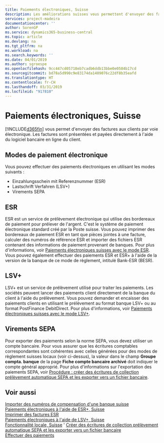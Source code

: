 ```yaml
---
title: Paiements électroniques, Suisse
description: Les améliorations suisses vous permettent d'envoyer des factures aux clients par voie électronique. Les factures sont présentées et payées directement à l'aide du logiciel bancaire en ligne du client.
services: project-madeira
documentationcenter: ''
author: SorenGP
ms.service: dynamics365-business-central
ms.topic: article
ms.devlang: na
ms.tgt_pltfrm: na
ms.workload: na
ms.search.keywords: ''
ms.date: 04/01/2019
ms.author: sgroespe
ms.openlocfilehash: 9cc447cd05718eb7cadb6ddb13bbe0e0584b17cd
ms.sourcegitcommit: bd78a5d990c9e83174da1409076c22df8b35eafd
ms.translationtype: HT
ms.contentlocale: fr-CH
ms.lasthandoff: 03/31/2019
ms.locfileid: "917810"
---
```

# <a name="swiss-electronic-payments"></a>Paiements électroniques, Suisse
[!INCLUDE[d365fin](../../includes/d365fin_md.md)] vous permet d'envoyer des factures aux clients par voie électronique. Les factures sont présentées et payées directement à l'aide du logiciel bancaire en ligne du client.  

## <a name="electronic-payment-methods"></a>Modes de paiement électronique  
Vous pouvez effectuer des paiements électroniques en utilisant les modes suivants :  

- Einzahlungsschein mit Referenznummer (ESR)  
- Lastschrift Verfahren (LSV+)  
- Virements SEPA  

## <a name="esr"></a>ESR  
ESR est un service de prélèvement électronique qui utilise des bordereaux de paiement pour prélever de l'argent. C'est le système de paiement électronique standard créé par la Poste suisse. Vous pouvez imprimer des bordereaux de paiement ESR en tant que pièces jointes à une facture, calculer des numéros de référence ESR et importer des fichiers ESR contenant des informations de paiement provenant de banques. Pour plus d'informations, voir [Paiements électroniques suisses avec le mode ESR](how-to-print-esr-invoices.md). Vous pouvez également effectuer des paiements ESR et ESR+ à l'aide de la version de la banque de ce mode de règlement, intitulé Bank-ESR (BESR).  

## <a name="lsv"></a>LSV+  
LSV+ est un service de prélèvement utilisé pour traiter les paiements. Les sociétés peuvent lancer des paiements client directement de la banque du client à l'aide du prélèvement. Vous pouvez demander et encaisser des paiements clients en utilisant le prélèvement au format banque LSV+ ou au format PostFinance DebitDirect. Pour plus d'informations, voir [Paiements électroniques suisses avec le mode LSV+](swiss-electronic-payments-using-lsv-.md).  

## <a name="sepa-credit-transfers"></a>Virements SEPA  
Pour exporter des paiements selon la norme SEPA, vous devez utiliser un compte bancaire. Pour vous assurer que les écritures comptables correspondantes sont cohérentes avec celles générées pour des modes de règlement suisses locaux (voir ci-dessus), la valeur dans le champ **Groupe compta. banque** de la page **Fiche compte bancaire archivé** doit indiquer le compte général approprié. Pour plus d'informations sur l'exportation des paiements SEPA, voir [Procédure : créer des écritures de collection prélèvement automatique SEPA et les exporter vers un fichier bancaire](../../finance-how-create-sepa-direct-debit-collection-entries-export-bank-file.md).  

## <a name="see-also"></a>Voir aussi  
 [Importer des numéros de compensation d'une banque suisse](how-to-import-swiss-bank-clearing-numbers.md)   
 [Paiements électroniques à l'aide de ESR+, Suisse](swiss-electronic-payments-using-esr.md)   
 [Imprimer des factures ESR](how-to-print-esr-invoices.md)   
 [Paiements électroniques à l'aide de LSV+, Suisse](swiss-electronic-payments-using-lsv-.md)   
 [Fonctionnalité locale, Suisse](switzerland-local-functionality.md)  ' [Créer des écritures de collection prélèvement automatique SEPA et les exporter vers un fichier bancaire](../../finance-how-create-sepa-direct-debit-collection-entries-export-bank-file.md)  
 [Effectuer des paiements](../../payables-make-payments.md)
